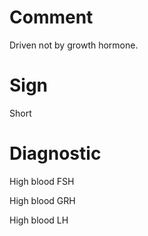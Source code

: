 # Comment

Driven not by growth hormone.

# Sign

Short

# Diagnostic

High blood FSH

High blood GRH

High blood LH

